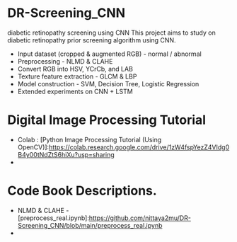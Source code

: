 # DR-Screening_CNN
diabetic retinopathy screening using CNN
This project aims to study on diabetic retinopathy prior screening algorithm using CNN.
  * Input dataset (cropped & augmented RGB) - normal / abnormal
  * Preprocessing - NLMD & CLAHE
  * Convert RGB into HSV, YCrCb, and LAB
  * Texture feature extraction - GLCM & LBP
  * Model construction - SVM, Decision Tree, Logistic Regression
  * Extended experiments on CNN + LSTM

# Digital Image Processing Tutorial
 * Colab : [Python Image Processing Tutorial (Using OpenCV)]:https://colab.research.google.com/drive/1zW4fspYezZ4VIdg0B4y00tNdZtS6hiXu?usp=sharing
 * [Digital Image Processing Basics]:https://www.geeksforgeeks.org/digital-image-processing-basics/
# Code Book Descriptions.
  * NLMD & CLAHE - [preprocess_real.ipynb]:https://github.com/nittaya2mu/DR-Screening_CNN/blob/main/preprocess_real.ipynb
  * [link text itself]: http://www.reddit.com
